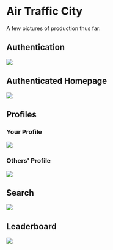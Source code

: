 # Air Traffic City

A few pictures of production thus far:

## Authentication
<img src="https://i.imgur.com/QXkKksi.png"/>

## Authenticated Homepage
<img src="https://imgur.com/a/my5g28j"/>

## Profiles
### Your Profile
<img src="https://imgur.com/a/3gK4ZS9"/>

### Others' Profile
<img src="https://imgur.com/a/P9nyWri"/>

## Search
<img src="https://imgur.com/a/qwdOXQj"/>

## Leaderboard
<img src="https://imgur.com/a/6F4tJKZ"/>
